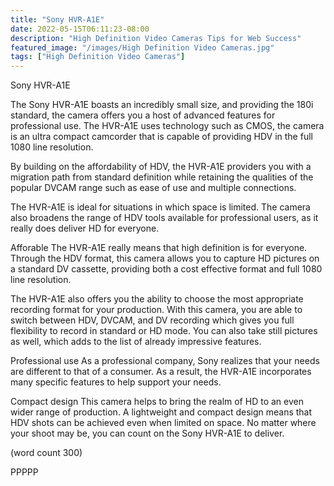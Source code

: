 ```yaml
---
title: "Sony HVR-A1E"
date: 2022-05-15T06:11:23-08:00
description: "High Definition Video Cameras Tips for Web Success"
featured_image: "/images/High Definition Video Cameras.jpg"
tags: ["High Definition Video Cameras"]
---
```


Sony HVR-A1E

The Sony HVR-A1E boasts an incredibly small size, 
and providing the 180i standard, the camera offers
you a host of advanced features for professional 
use.  The HVR-A1E uses technology such as CMOS,
the camera is an ultra compact camcorder that is 
capable of providing HDV in the full 1080 line
resolution.

By building on the affordability of HDV, the 
HVR-A1E providers you with a migration path from
standard definition while retaining the qualities
of the popular DVCAM range such as ease of use
and multiple connections.

The HVR-A1E is ideal for situations in which space
is limited.  The camera also broadens the range 
of HDV tools available for professional users,
as it really does deliver HD for everyone.

Afforable
The HVR-A1E really means that high definition is
for everyone. Through the HDV format, this camera
allows you to capture HD pictures on a standard
DV cassette, providing both a cost effective 
format and full 1080 line resolution.

The HVR-A1E also offers you the ability to choose
the most appropriate recording format for your
production.  With this camera, you are able to
switch between HDV, DVCAM, and DV recording
which gives you full flexibility to record in
standard or HD mode.  You can also take still
pictures as well, which adds to the list of
already impressive features.

Professional use
As a professional company, Sony realizes that 
your needs are different to that of a consumer.
As a result, the HVR-A1E incorporates many specific
features to help support your needs.

Compact design
This camera helps to bring the realm of HD to 
an even wider range of production.  A lightweight
and compact design means that HDV shots can be
achieved even when limited on space.  No matter
where your shoot may be, you can count on the
Sony HVR-A1E to deliver.

(word count 300)

PPPPP
